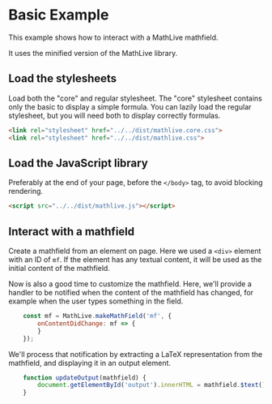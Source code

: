 # Basic Example

This example shows how to interact with a MathLive mathfield.

It uses the minified version of the MathLive library.

## Load the stylesheets
Load both the "core" and regular stylesheet. The "core" stylesheet contains
only the basic to display a simple formula. You can lazily load the 
regular stylesheet, but you will need both to display correctly formulas.

```html
<link rel="stylesheet" href="../../dist/mathlive.core.css">
<link rel="stylesheet" href="../../dist/mathlive.css">
```

## Load the JavaScript library
Preferably at the end of your page, before the `</body>` tag, to avoid 
blocking rendering.

```html
<script src="../../dist/mathlive.js"></script>
```

## Interact with a mathfield

Create a mathfield from an element on page. Here we used a `<div>` element 
with an ID of `mf`. If the element has any textual content, it will be used 
as the initial content of the mathfield.

Now is also a good time to customize the mathfield. Here, we'll provide a 
handler to be notified when the content of the mathfield has changed, for 
example when the user types something in the field.

```javascript
    const mf = MathLive.makeMathField('mf', {
        onContentDidChange: mf => {
        }
    });
```

We'll process that notification by extracting a LaTeX representation from the 
mathfield, and displaying it in an output element.

```javascript
    function updateOutput(mathfield) {
        document.getElementById('output').innerHTML = mathfield.$text();
    }
```